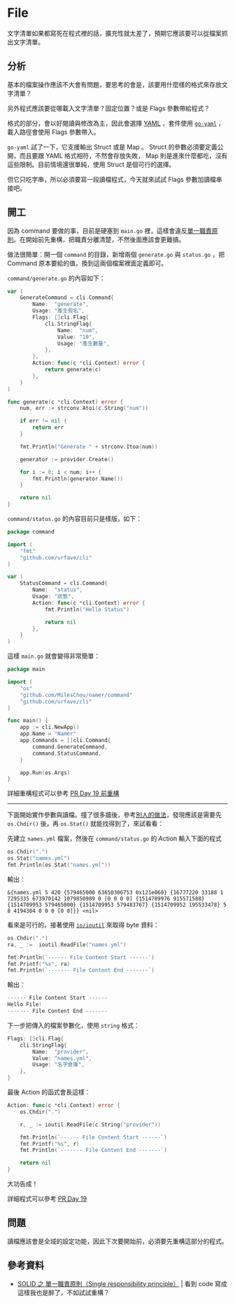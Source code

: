 # File

文字清單如果都寫死在程式裡的話，擴充性就太差了，預期它應該要可以從檔案抓出文字清單。

## 分析

基本的檔案操作應該不大會有問題，要思考的會是，該要用什麼樣的格式來存放文字清單？

另外程式應該要從哪載入文字清單？固定位置？或是 Flags 參數帶給程式？

格式的部分，會以好閱讀與修改為主，因此會選擇 [YAML](http://www.yaml.org/) ，套件使用 [`go-yaml`](https://github.com/go-yaml/yaml) ，載入路徑會使用 Flags 參數帶入。

`go-yaml` 試了一下，它支援輸出 Struct 或是 Map 。 Struct 的參數必須要定義公開，而且要跟 YAML 格式相符，不然會存放失敗， Map 則是進來什麼都吃，沒有這些限制。目前情境還很單純，使用 Struct 是個可行的選擇。

但它只吃字串，所以必須要寫一段讀檔程式，今天就來試試 Flags 參數加讀檔串接吧。

## 開工

因為 command 要做的事，目前是硬塞到 `main.go` 裡，這樣會違反[單一職責原則][Refactoring Day 7]。在開始前先重構，把職責分離清楚，不然後面應該會更難搞。

做法很簡單：開一個 `command` 的目錄，新增兩個 `generate.go` 與 `status.go` ，把 Command 原本要給的值，換到這兩個檔案裡面定義即可。

`command/generate.go` 的內容如下：

```go
var (
	GenerateCommand = cli.Command{
		Name:  "generate",
		Usage: "產生假名",
		Flags: []cli.Flag{
			cli.StringFlag{
				Name:  "num",
				Value: "10",
				Usage: "產生數量",
			},
		},
		Action: func(c *cli.Context) error {
			return generate(c)
		},
	}
)

func generate(c *cli.Context) error {
	num, err := strconv.Atoi(c.String("num"))

	if err != nil {
		return err
	}

	fmt.Println("Generate " + strconv.Itoa(num))

	generator := provider.Create()

	for i := 0; i < num; i++ {
		fmt.Println(generator.Name())
	}

	return nil
}
```

`command/status.go` 的內容目前只是樣版，如下：

```go
package command

import (
	"fmt"
	"github.com/urfave/cli"
)

var (
	StatusCommand = cli.Command{
		Name:  "status",
		Usage: "狀態",
		Action: func(c *cli.Context) error {
			fmt.Println("Hello Status")

			return nil
		},
	}
)
```

這樣 `main.go` 就會變得非常簡單：

```go
package main

import (
	"os"
	"github.com/MilesChou/namer/command"
	"github.com/urfave/cli"
)

func main() {
	app := cli.NewApp()
	app.Name = "Namer"
	app.Commands = []cli.Command{
		command.GenerateCommand,
		command.StatusCommand,
	}

	app.Run(os.Args)
}
```

詳細重構程式可以參考 [PR Day 19 前重構](https://github.com/MilesChou/namer/pull/4)

---

下面開始實作參數與讀檔。撞了很多牆後，參考[別人的做法](https://github.com/rancher/dapper/blob/master/main.go#L104-L108)，發現應該是需要先 `os.Chdir()` 後，再 `os.Stat()` 就能找得到了，來試看看：

先建立 `names.yml` 檔案，然後在 `command/status.go` 的 Action 輸入下面的程式

```go
os.Chdir(".")
os.Stat("names.yml")
fmt.Println(os.Stat("names.yml"))
```

輸出：

```
&{names.yml 5 420 {579465000 63650306753 0x121e060} {16777220 33188 1 7295335 673970142 1079850989 0 [0 0 0 0] {1514709976 915571588} {1514709953 579465000} {1514709953 579483767} {1514709952 195533478} 5 8 4194304 0 0 0 [0 0]}} <nil>
```

看來是可行的，接著使用 [`io/ioutil`](https://golang.org/pkg/io/ioutil/) 來取得 byte 資料：

```go
os.Chdir(".")
ra, _ :=  ioutil.ReadFile("names.yml")

fmt.Println(`------ File Content Start ------`)
fmt.Printf("%s", ra)
fmt.Println(`------- File Content End -------`)
```

輸出：

```go
------ File Content Start ------
Hello File!
------- File Content End -------
```

下一步把傳入的檔案參數化，使用 `string` 格式：

```go
Flags: []cli.Flag{
    cli.StringFlag{
        Name:  "provider",
        Value: "names.yml",
        Usage: "名字倉庫",
    },
}
```

最後 Action 的函式會長這樣：

```go
Action: func(c *cli.Context) error {
    os.Chdir(".")

    r, _ := ioutil.ReadFile(c.String("provider"))

    fmt.Println(`------ File Content Start ------`)
    fmt.Printf("%s", r)
    fmt.Println(`------- File Content End -------`)

    return nil
}
```

大功告成！

詳細程式可以參考 [PR Day 19](https://github.com/MilesChou/namer/pull/5)

## 問題

讀檔應該會是全域的設定功能，因此下次要開始前，必須要先重構這部分的程式。

## 參考資料

* [SOLID 之 單一職責原則（Single responsibility principle）][Refactoring Day 7] | 看到 code 寫成這樣我也是醉了，不如試試重構？

[Refactoring Day 7]: /ironman-refactoring-30-days/day07.md
 